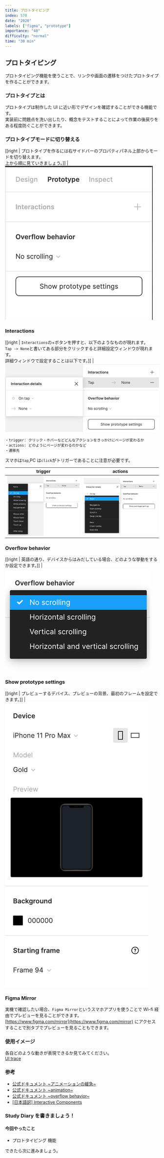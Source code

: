 ```yaml
---
title: プロトタイピング
index: 570
date: "2020"
labels: ["figma", "prototype"]
importance: "40"
difficulty: "normal"
time: "30 min"
---
```


## プロトタイピング

プロトタイピング機能を使うことで、リンクや画面の遷移をつけたプロトタイプを作ることができます。

### プロトタイプとは

プロトタイプは制作した UI に近い形でデザインを確認することができる機能です。  
実装前に問題点を洗い出したり、概念をテストすることによって作業の後戻りをある程度防ぐことができます。

### プロトタイプモードに切り替える

[[right | プロトタイプを作るには右サイドバーのプロパティパネル上部からモードを切り替えます。<br/>上から順に見ていきましょう。]]
| ![prototype](./img/prototype.png)

### Interactions

[[right | `Interactions`の+ボタンを押すと、以下のようなものが現れます。<br/>`Tap -> None`と書いてある部分をクリックすると詳細設定ウィンドウが現れます。<br/>詳細ウィンドウで設定することは以下です。]]
| ![prototype-details](./img/prototype-details.png)

```
・trigger: クリック・ホバーなどどんなアクションをきっかけにページが変わるか
・actions: どのようにページが変わるのかなど
・遷移先
```

スマホは`tap`,PC は`click`がトリガーであることに注意が必要です。

| trigger                                                 | actions                                                 |
| ------------------------------------------------------- | ------------------------------------------------------- |
| ![interactions-trigger](./img/interactions-trigger.png) | ![interactions-actions](./img/interactions-actions.png) |

### Overflow behavior

[[right | 英語の通り、デバイスからはみだしている場合、どのような挙動をするか設定できます。]]
| ![overflow-behavior](./img/overflow-behavior.png)

### Show prototype settings

[[right | プレビューするデバイス、プレビューの背景、最初のフレームを設定できます。]]
| ![prototype-settings](./img/prototype-settings.png)

### Figma Mirror

実機で確認したい場合、`Figma Mirror`というスマホアプリを使うことで Wi-fi 経由でプレビューを見ることができます。  
[https://www.figma.com/mirror](https://www.figma.com/mirror) にアクセスすることで別タブでプレビューを見ることもできます。

### 使用イメージ

各自どのような動きが表現できるか見てみてください。  
[UI trace](https://www.figma.com/file/7buIRsaS1jXgZYCbjcVMgt/UITrace?node-id=0%3A1)

### 参考

- [公式ドキュメント ~アニメーションの緩急~](https://help.figma.com/hc/en-us/articles/360051748654-Prototype-easing-curves)
- [公式ドキュメント ~animation~](https://help.figma.com/hc/en-us/articles/360040315773-Prototype-interactions-and-animations)
- [公式ドキュメント ~overflow behavior~](https://help.figma.com/hc/en-us/articles/360039818734-Prototype-scrolling-with-overflow-behavior)
- [[日本語訳] Interactive Components](https://www.figma.com/community/file/1035069535593573222)

### Study Diary を書きましょう！

#### 今回やったこと

- プロトタイピング 機能

できたら次に進みましょう。
